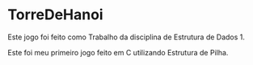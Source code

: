 # TorreDeHanoi

Este jogo foi feito como Trabalho da disciplina de Estrutura de Dados 1.

Este foi meu primeiro jogo feito em C utilizando Estrutura de Pilha.
